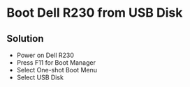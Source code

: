 # Boot Dell R230 from USB Disk

## Solution
* Power on Dell R230
* Press F11 for Boot Manager
* Select One-shot Boot Menu
* Select USB Disk
